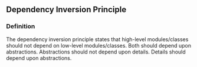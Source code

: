 ## Dependency Inversion Principle

### Definition

The dependency inversion principle states that high-level modules/classes should not depend on low-level modules/classes. Both should depend upon abstractions. Abstractions should not depend upon details. Details should depend upon abstractions.

